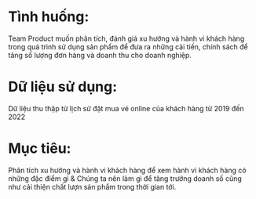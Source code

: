 # Tình huống:
Team Product muốn phân tích, đánh giá xu hướng và hành vi khách hàng trong quá trình sử dụng sản phẩm để đưa ra những cải tiến, chính sách để tăng số lượng đơn hàng và doanh thu cho doanh nghiệp.
# Dữ liệu sử dụng: 
Dữ liệu thu thập từ lịch sử đặt mua vé online của khách hàng từ 2019 đến 2022
# Mục tiêu: 
Phân tích xu hướng và hành vi khách hàng để xem hành vi khách hàng có những đặc điểm gì & Chúng ta nên làm gì để tăng trưởng doanh số cũng như cải thiện chất lượn sản phẩm trong thời gian tới.
